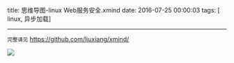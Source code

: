 title: 思维导图-linux Web服务安全.xmind
date: 2016-07-25 00:00:03
tags: [ linux, 异步加载]


---


`完整请见` https://github.com/liuxiang/xmind/



![](http://7xnbs3.com1.z0.glb.clouddn.com/16-7-25/37155340.jpg)

<!--

-->


  <!-- more -->